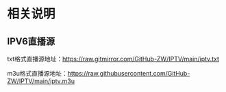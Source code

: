 # 相关说明
## IPV6直播源

txt格式直播源地址：https://raw.gitmirror.com/GitHub-ZW/IPTV/main/iptv.txt

m3u格式直播源地址：https://raw.githubusercontent.com/GitHub-ZW/IPTV/main/iptv.m3u
